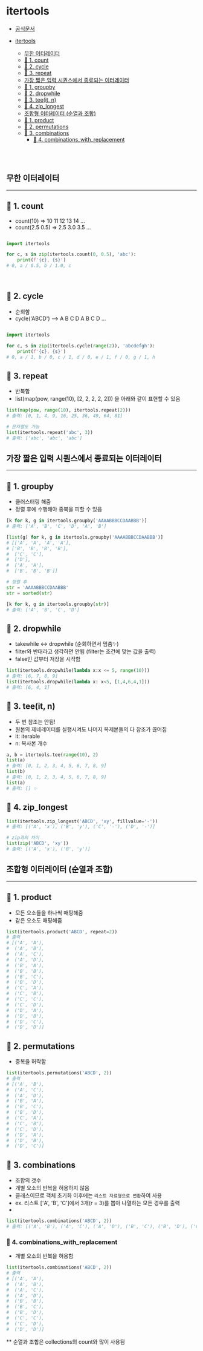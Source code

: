 # itertools

- [공식문서](https://docs.python.org/ko/3.8/library/itertools.html)

- [itertools](#itertools)
  - [무한 이터레이터](#--------)
  - [📑 1. count](#---1-count)
  - [📑 2. cycle](#---2-cycle)
  - [📑 3. repeat](#---3-repeat)
  - [가장 짧은 입력 시퀀스에서 종료되는 이터레이터](#-------------------------)
  - [📑 1. groupby](#---1-groupby)
  - [📑 2. dropwhile](#---2-dropwhile)
  - [📑 3. tee(it, n)](#---3-tee-it--n-)
  - [📑 4. zip_longest](#---4-zip-longest)
  - [조합형 이터레이터 (순열과 조합)](#------------------)
  - [📑 1. product](#---1-product)
  - [📑 2. permutations](#---2-permutations)
  - [📑 3. combinations](#---3-combinations)
    - [📑 4. combinations_with_replacement](#---4-combinations-with-replacement)

<br />
<br />

## 무한 이터레이터

---

## 📑 1. count

- count(10) => 10 11 12 13 14 ...
- count(2.5 0.5) => 2.5 3.0 3.5 ...

```py

import itertools

for c, s in zip(itertools.count(0, 0.5), 'abc'):
    print(f'{c}, {s}')
# 0, a / 0.5, b / 1.0, c

```

<br />

## 📑 2. cycle

- 순회함
- cycle('ABCD') --> A B C D A B C D ...

```py

import itertools

for c, s in zip(itertools.cycle(range(2)), 'abcdefgh'):
    print(f'{c}, {s}')
# 0, a / 1, b / 0, c / 1, d / 0, e / 1, f / 0, g / 1, h

```

## 📑 3. repeat

- 반복함
- list(map(pow, range(10), [2, 2, 2, 2, 2])) 을 아래와 같이 표현할 수 있음

```py
list(map(pow, range(10), itertools.repeat(2)))
# 출력: [0, 1, 4, 9, 16, 25, 36, 49, 64, 81]

# 문자열도 가능
list(itertools.repeat('abc', 3))
# 출력: ['abc', 'abc', 'abc']
```

## 가장 짧은 입력 시퀀스에서 종료되는 이터레이터

---

## 📑 1. groupby

- 클러스터링 해줌
- 정렬 후에 수행해야 중복을 피할 수 있음

```py
[k for k, g in itertools.groupby('AAAABBBCCDAABBB')]
# 출력: ['A', 'B', 'C', 'D', 'A', 'B']

[list(g) for k, g in itertools.groupby('AAAABBBCCDAABBB')]
# [['A', 'A', 'A', 'A'],
# ['B', 'B', 'B', 'B'],
#  ['C', 'C'],
#  ['D'],
#  ['A', 'A'],
#  ['B', 'B', 'B']]

# 정렬 후
str = 'AAAABBBCCDAABBB'
str = sorted(str)

[k for k, g in itertools.groupby(str)]
# 출력: ['A', 'B', 'C', 'D']
```

## 📑 2. dropwhile

- takewhile <-> dropwhile (순회하면서 멈춤✨)
- filter와 반대라고 생각하면 안됨 (filter는 조건에 맞는 값을 출력)
- false인 값부터 저장을 시작함

```py
list(itertools.dropwhile(lambda x:x <= 5, range(10)))
# 출력: [6, 7, 8, 9]
list(itertools.dropwhile(lambda x: x<5, [1,4,6,4,1]))
# 출력: [6, 4, 1]

```

## 📑 3. tee(it, n)

- 두 번 참조는 안됨!
- 원본의 제네레이터를 실행시켜도 나머지 복제본들의 다 참조가 끊어짐
- it: iterable
- n: 복사본 개수

```py
a, b = itertools.tee(range(10), 2)
list(a)
# 출력: [0, 1, 2, 3, 4, 5, 6, 7, 8, 9]
list(b)
# 출력: [0, 1, 2, 3, 4, 5, 6, 7, 8, 9]
list(a)
# 출력: [] ✨
```

## 📑 4. zip_longest

```py
list(itertools.zip_longest('ABCD', 'xy', fillvalue='-'))
# 출력: [('A', 'x'), ('B', 'y'), ('C', '-'), ('D', '-')]

# zip과의 차이
list(zip('ABCD', 'xy'))
# 출력: [('A', 'x'), ('B', 'y')]
```

## 조합형 이터레이터 (순열과 조합)

---

## 📑 1. product

- 모든 요소들을 하나씩 매핑해줌
- 같은 요소도 매핑해줌

```py
list(itertools.product('ABCD', repeat=2))
# 출력
# [('A', 'A'),
#  ('A', 'B'),
#  ('A', 'C'),
#  ('A', 'D'),
#  ('B', 'A'),
#  ('B', 'B'),
#  ('B', 'C'),
#  ('B', 'D'),
#  ('C', 'A'),
#  ('C', 'B'),
#  ('C', 'C'),
#  ('C', 'D'),
#  ('D', 'A'),
#  ('D', 'B'),
#  ('D', 'C'),
#  ('D', 'D')]
```

## 📑 2. permutations

- 중복을 허락함

```py
list(itertools.permutations('ABCD', 2))
# 출력
# [('A', 'B'),
#  ('A', 'C'),
#  ('A', 'D'),
#  ('B', 'A'),
#  ('B', 'C'),
#  ('B', 'D'),
#  ('C', 'A'),
#  ('C', 'B'),
#  ('C', 'D'),
#  ('D', 'A'),
#  ('D', 'B'),
#  ('D', 'C')]
```

## 📑 3. combinations

- 조합의 갯수
- 개별 요소의 반복을 허용하지 않음
- 클래스이므로 객체 초기화 이후에는 `리스트 자료형으로 변환`하여 사용
- ex. 리스트 ['A', 'B', 'C']에서 3개(r = 3)를 뽑아 나열하는 모든 경우를 출력
-

```py
list(itertools.combinations('ABCD', 2))
# 출력: [('A', 'B'), ('A', 'C'), ('A', 'D'), ('B', 'C'), ('B', 'D'), ('C', 'D')]
```

### 📑 4. combinations_with_replacement

- 개별 요소의 반복을 허용함

```py
list(itertools.combinations('ABCD', 2))
# 출력
# [('A', 'A'),
#  ('A', 'B'),
#  ('A', 'C'),
#  ('A', 'D'),
#  ('B', 'B'),
#  ('B', 'C'),
#  ('B', 'D'),
#  ('C', 'C'),
#  ('C', 'D'),
#  ('D', 'D')]
```

\*\* 순열과 조합은 collections의 count와 많이 사용됨
